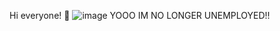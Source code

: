 Hi everyone! 👋
![image](https://github.com/user-attachments/assets/508713ce-edb8-4ee1-9d1e-dfdb7dccd45c)
YOOO IM NO LONGER UNEMPLOYED!!
